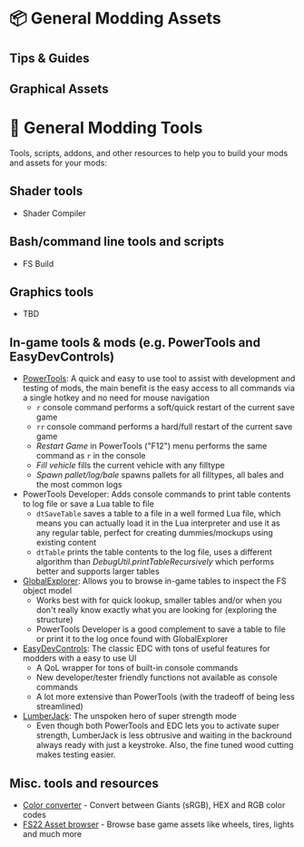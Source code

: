 
# 📦 General Modding Assets

## Tips & Guides

## Graphical Assets

# 🔨 General Modding Tools
Tools, scripts, addons, and other resources to help you to build your mods and assets for your mods:

## Shader tools
- Shader Compiler

## Bash/command line tools and scripts
- FS Build

## Graphics tools
- TBD

## In-game tools & mods (e.g. PowerTools and EasyDevControls)
- [PowerTools](https://www.farming-simulator.com/mod.php?mod_id=224578&title=fs2022): A quick and easy to use tool to assist with development and testing of mods, the main benefit is the easy access to all commands via a single hotkey and no need for mouse navigation 
  - `r` console command performs a soft/quick restart of the current save game
  - `rr` console command performs a hard/full restart of the current save game
  - _Restart Game_ in PowerTools ("F12") menu performs the same command as `r` in the console
  - _Fill vehicle_ fills the current vehicle with any filltype
  - _Spawn pallet/log/bale_ spawns pallets for all filltypes, all bales and the most common logs
- PowerTools Developer: Adds console commands to print table contents to log file or save a Lua table to file
  - `dtSaveTable` saves a table to a file in a well formed Lua file, which means you can actually load it in the Lua interpreter and use it as any regular table, perfect for creating dummies/mockups using existing content
  - `dtTable` prints the table contents to the log file, uses a different algorithm than _DebugUtil.printTableRecursively_ which performs better and supports larger tables
- [GlobalExplorer](https://www.farming-simulator.com/mod.php?mod_id=273534&title=fs2022): Allows you to browse in-game tables to inspect the FS object model
  - Works best with for quick lookup, smaller tables and/or when you don't really know exactly what you are looking for (exploring the structure)
  - PowerTools Developer is a good complement to save a table to file or print it to the log once found with GlobalExplorer
- [EasyDevControls](https://www.farming-simulator.com/mod.php?mod_id=244313&title=fs2022): The classic EDC with tons of useful features for modders with a easy to use UI
  - A QoL wrapper for tons of built-in console commands
  - New developer/tester friendly functions not available as console commands
  - A lot more extensive than PowerTools (with the tradeoff of being less streamlined)
- [LumberJack](https://www.farming-simulator.com/mod.php?mod_id=225190&title=fs2022): The unspoken hero of super strength mode
  - Even though both PowerTools and EDC lets you to activate super strength, LumberJack is less obtrusive and waiting in the backround always ready with just a keystroke. Also, the fine tuned wood cutting makes testing easier.

## Misc. tools and resources
- [Color converter](https://docs.google.com/spreadsheets/d/1E2odstb7WOZlWozdA1wPSVGls0srfNZDrYDQ5TUkfeo/edit?gid=0#gid=0) - Convert between Giants (sRGB), HEX and RGB color codes
- [FS22 Asset browser](https://assets.mantrid.net/?) - Browse base game assets like wheels, tires, lights and much more


